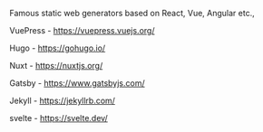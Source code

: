 Famous static web generators based on React, Vue, Angular etc., 

VuePress - https://vuepress.vuejs.org/

Hugo - https://gohugo.io/

Nuxt - https://nuxtjs.org/

Gatsby - https://www.gatsbyjs.com/

Jekyll - https://jekyllrb.com/

svelte - https://svelte.dev/
